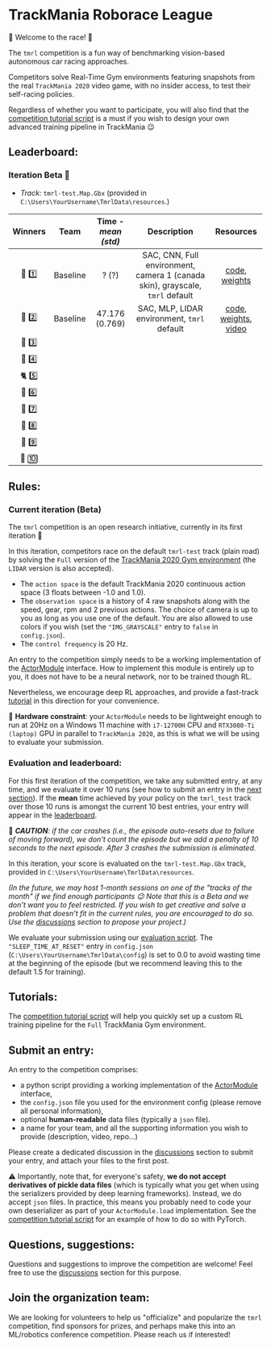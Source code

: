 # TrackMania Roborace League

:checkered_flag: Welcome to the race! :checkered_flag:

The `tmrl` competition is a fun way of benchmarking vision-based autonomous car racing approaches.

Competitors solve Real-Time Gym environments featuring snapshots from the real `TrackMania 2020` video game, with no insider access, to test their self-racing policies.

Regardless of whether you want to participate, you will also find that the [competition tutorial script](https://github.com/trackmania-rl/tmrl/blob/master/tmrl/tuto/competition/custom_actor_module.py) is a must if you wish to design your own advanced training pipeline in TrackMania :wink:


## Leaderboard:

### Iteration Beta :hatching_chick:
- _Track:_ `tmrl-test.Map.Gbx` (provided in `C:\Users\YourUsername\TmrlData\resources`.)

|          Winners          |   Team   | Time - _mean (std)_ |                                  Description                                  |                                                                                                                                  Resources                                                                                                                                  |
|:-------------------------:|:--------:|:-------------------:|:-----------------------------------------------------------------------------:|:---------------------------------------------------------------------------------------------------------------------------------------------------------------------------------------------------------------------------------------------------------------------------:|
|      :dragon: :one:       | Baseline |        ? (?)        | SAC, CNN, Full environment, camera 1 (canada skin), grayscale, `tmrl` default |                           [code](https://github.com/trackmania-rl/tmrl/blob/c61fc1ef48de0a68a0dc1a228ef6f4b8554c5798/tmrl/custom/custom_models.py#L537), [weights](https://github.com/trackmania-rl/tmrl/releases/download/v0.4.0/resources.zip)                            |
|     :racehorse: :two:     | Baseline |   47.176 (0.769)    |                  SAC, MLP, LIDAR environment, `tmrl` default                  | [code](https://github.com/trackmania-rl/tmrl/blob/c61fc1ef48de0a68a0dc1a228ef6f4b8554c5798/tmrl/custom/custom_models.py#L54), [weights](https://github.com/trackmania-rl/tmrl/releases/download/v0.4.0/resources.zip), [video](https://www.youtube.com/watch?v=LN29DDlHp1U) |
|     :leopard: :three:     |
|      :tiger2: :four:      |
|       :cat2: :five:       |
|      :rabbit2: :six:      |
| :dromedary_camel: :seven: |
|     :turtle: :eight:      |
|      :snail: :nine:       |
| :palm_tree: :keycap_ten:  |


## Rules:

### Current iteration (Beta)
The `tmrl` competition is an open research initiative, currently in its first iteration :hatching_chick:

In this iteration, competitors race on the default `tmrl-test` track (plain road) by solving the `Full` version of the [TrackMania 2020 Gym environment](https://github.com/trackmania-rl/tmrl#gym-environment) (the `LIDAR` version is also accepted).

- The `action space` is the default TrackMania 2020 continuous action space (3 floats between -1.0 and 1.0).
- The `observation space` is a history of 4 raw snapshots along with the speed, gear, rpm and 2 previous actions. The choice of camera is up to you as long as you use one of the default. You are also allowed to use colors if you wish (set the `"IMG_GRAYSCALE"` entry to `false` in `config.json`).
- The `control frequency` is 20 Hz.

An entry to the competition simply needs to be a working implementation of the [ActorModule](https://github.com/trackmania-rl/tmrl/blob/master/tmrl/actor.py) interface.
How to implement this module is entirely up to you, it does not have to be a neural network, nor to be trained though RL.

Nevertheless, we encourage deep RL approaches, and provide a fast-track [tutorial](https://github.com/trackmania-rl/tmrl/blob/master/tmrl/tuto/competition/custom_actor_module.py) in this direction for your convenience.

:loudspeaker: **Hardware constraint**: your `ActorModule` needs to be lightweight enough to run at 20Hz on a Windows 11 machine with `i7-12700H` CPU and `RTX3080-Ti (laptop)` GPU in parallel to `TrackMania 2020`, as this is what we will be using to evaluate your submission.

### Evaluation and leaderboard:
For this first iteration of the competition, we take any submitted entry, at any time, and we evaluate it over 10 runs (see how to submit an entry in the [next section](#submit-an-entry)).
If the **mean** time achieved by your policy on the `tmrl_test` track over those 10 runs is amongst the current 10 best entries, your entry will appear in the [leaderboard](https://github.com/trackmania-rl/tmrl).

:loudspeaker: _**CAUTION**: if the car crashes (i.e., the episode auto-resets due to failure of moving forward), we don't count the episode but we add a penalty of 10 seconds to the next episode.
After 3 crashes the submission is eliminated._

In this iteration, your score is evaluated on the `tmrl-test.Map.Gbx` track, provided in `C:\Users\YourUsername\TmrlData\resources`.

_(In the future, we may host 1-month sessions on one of the "tracks of the month" if we find enough participants :wink:
Note that this is a Beta and we don't want you to feel restricted.
If you wish to get creative and solve a problem that doesn't fit in the current rules, you are encouraged to do so.
Use the [discussions](https://github.com/trackmania-rl/tmrl/discussions) section to propose your project.)_


We evaluate your submission using our [evaluation script](https://github.com/trackmania-rl/tmrl/blob/master/tmrl/tuto/competition/competition_eval.py).
The `"SLEEP_TIME_AT_RESET"` entry in `config.json` (`C:\Users\YourUsername\TmrlData\config`) is set to 0.0 to avoid wasting time at the beginning of the episode (but we recommend leaving this to the default 1.5 for training).

## Tutorials:
The [competition tutorial script](https://github.com/trackmania-rl/tmrl/blob/master/tmrl/tuto/competition/custom_actor_module.py) will help you quickly set up a custom RL training pipeline for the `Full` TrackMania Gym environment.

## Submit an entry:
An entry to the competition comprises:
- a python script providing a working implementation of the [ActorModule](https://github.com/trackmania-rl/tmrl/blob/master/tmrl/actor.py) interface,
- the `config.json` file you used for the environment config (please remove all personal information),
- optional **human-readable** data files (typically a `json` file).
- a name for your team, and all the supporting information you wish to provide (description, video, repo...)

Please create a dedicated discussion in the [discussions](https://github.com/trackmania-rl/tmrl/discussions) section to submit your entry, and attach your files to the first post.

:warning: Importantly, note that, for everyone's safety, **we do not accept derivatives of pickle data files** (which is typically what you get when using the serializers provided by deep learning frameworks).
Instead, we do accept `json` files.
In practice, this means you probably need to code your own deserializer as part of your `ActorModule.load` implementation.
See the [competition tutorial script](https://github.com/trackmania-rl/tmrl/blob/master/tmrl/tuto/competition/custom_actor_module.py) for an example of how to do so with PyTorch.

## Questions, suggestions:
Questions and suggestions to improve the competition are welcome!
Feel free to use the [discussions](https://github.com/trackmania-rl/tmrl/discussions) section for this purpose.


## Join the organization team:

We are looking for volunteers to help us "officialize" and popularize the `tmrl` competition, find sponsors for prizes, and perhaps make this into an ML/robotics conference competition.
Please reach us if interested!
